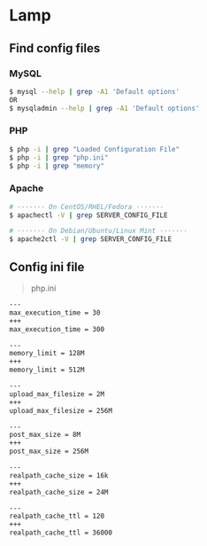 # Lamp

## Find config files

### MySQL

```bash
$ mysql --help | grep -A1 'Default options'
OR
$ mysqladmin --help | grep -A1 'Default options'
```

### PHP

```bash
$ php -i | grep "Loaded Configuration File"
$ php -i | grep "php.ini"
$ php -i | grep "memory"
```

### Apache

```bash
# ······· On CentOS/RHEL/Fedora ·······
$ apachectl -V | grep SERVER_CONFIG_FILE

# ······· On Debian/Ubuntu/Linux Mint ·······
$ apache2ctl -V | grep SERVER_CONFIG_FILE
```

## Config ini file

> php.ini

```bash
---
max_execution_time = 30
+++
max_execution_time = 300

---
memory_limit = 128M
+++
memory_limit = 512M

---
upload_max_filesize = 2M
+++
upload_max_filesize = 256M

---
post_max_size = 8M
+++
post_max_size = 256M

---
realpath_cache_size = 16k
+++
realpath_cache_size = 24M

---
realpath_cache_ttl = 120
+++
realpath_cache_ttl = 36000
```
